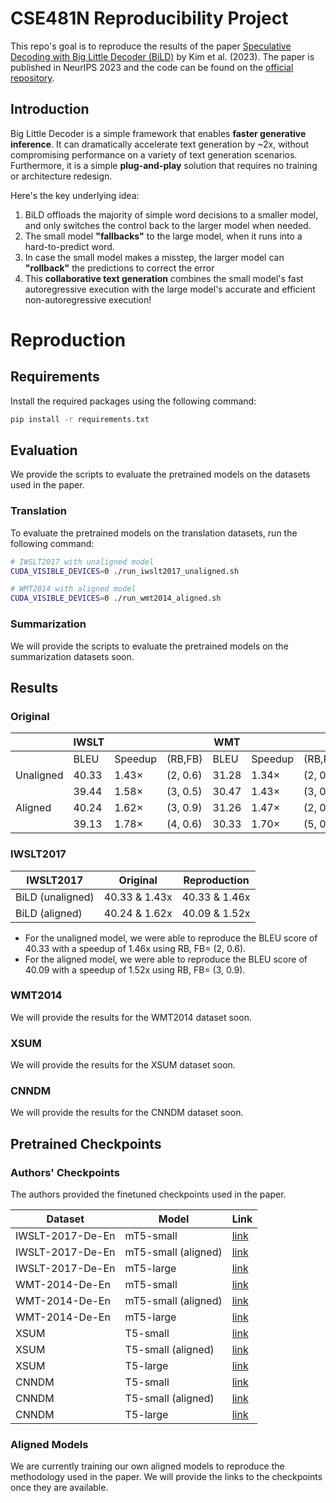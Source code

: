 # CSE481N Reproducibility Project

This repo's goal is to reproduce the results of the paper [Speculative Decoding with Big Little Decoder (BiLD)](https://proceedings.neurips.cc/paper_files/paper/2023/file/7b97adeafa1c51cf65263459ca9d0d7c-Paper-Conference.pdf) by Kim et al. (2023). The paper is published in NeurIPS 2023 and the code can be found on the [official repository](https://github.com/kssteven418/BigLittleDecoder).

## Introduction

Big Little Decoder is a simple framework that enables **faster generative inference**. 
It can dramatically accelerate text generation by ~2x, without compromising performance on a variety of text generation scenarios. 
Furthermore, it is a simple **plug-and-play** solution that requires no training or architecture redesign.

Here's the key underlying idea:

1. BiLD offloads the majority of simple word decisions to a smaller model, and only switches the control back to the larger model when needed.
2. The small model **"fallbacks"** to the large model, when it runs into a hard-to-predict word.
3. In case the small model makes a misstep, the larger model can **"rollback"** the predictions to correct the error
4. This **collaborative text generation** combines the small model's fast autoregressive execution with the large model's accurate and efficient non-autoregressive execution!

# Reproduction

## Requirements

Install the required packages using the following command:

```bash
pip install -r requirements.txt
```

## Evaluation

We provide the scripts to evaluate the pretrained models on the datasets used in the paper.

### Translation

To evaluate the pretrained models on the translation datasets, run the following command:

```bash
# IWSLT2017 with unaligned model
CUDA_VISIBLE_DEVICES=0 ./run_iwslt2017_unaligned.sh

# WMT2014 with aligned model
CUDA_VISIBLE_DEVICES=0 ./run_wmt2014_aligned.sh
```

### Summarization

We will provide the scripts to evaluate the pretrained models on the summarization datasets soon.

## Results

### Original

|            | IWSLT |         |          | WMT    |         |          | XSUM   |         |          | CNNDM  |         |          |
|------------|-------|---------|----------|--------|---------|----------|--------|---------|----------|--------|---------|----------|
|            | BLEU  | Speedup | (RB,FB)  | BLEU   | Speedup | (RB,FB)  | RL     | Speedup | (RB,FB)  | RL     | Speedup | (RB,FB)  |
| Unaligned  | 40.33 | 1.43×   | (2, 0.6) | 31.28  | 1.34×   | (2, 0.6) | 35.12  | 1.48×   | (3, 0.5) | 41.44  | 1.71×   | (3, 0.4) |
|            | 39.44 | 1.58×   | (3, 0.5) | 30.47  | 1.43×   | (3, 0.5) | 34.02  | 1.72×   | (5, 0.3) | 40.57  | 2.05×   | (6, 0.2) |
| Aligned    | 40.24 | 1.62×   | (3, 0.9) | 31.26  | 1.47×   | (2, 0.8) | 35.05  | 1.50×   | (2, 0.6) | 41.52  | 1.85×   | (3, 0.3) |
|            | 39.13 | 1.78×   | (4, 0.6) | 30.33  | 1.70×   | (5, 0.6) | 33.95  | 1.80×   | (5, 0.4) | 40.96  | 2.12×   | (6, 0.2) |


### IWSLT2017

| IWSLT2017           | Original           | Reproduction        |
|---------------------|--------------------|---------------------|
| BiLD (unaligned)    | 40.33 & 1.43x      | 40.33 & 1.46x       |
| BiLD (aligned)      | 40.24 & 1.62x      | 40.09 & 1.52x       |

- For the unaligned model, we were able to reproduce the BLEU score of 40.33 with a speedup of 1.46x using RB, FB= (2, 0.6).
- For the aligned model, we were able to reproduce the BLEU score of 40.09 with a speedup of 1.52x using RB, FB= (3, 0.9).

### WMT2014

We will provide the results for the WMT2014 dataset soon.

### XSUM

We will provide the results for the XSUM dataset soon.

### CNNDM

We will provide the results for the CNNDM dataset soon.

## Pretrained Checkpoints

### Authors' Checkpoints

The authors provided the finetuned checkpoints used in the paper.

| Dataset |  Model | Link |
| -------- | -------- | -------- | 
| IWSLT-2017-De-En    |  mT5-small  |  [link](https://huggingface.co/kssteven/mT5-small-iwslt2017-de-en) | 
| IWSLT-2017-De-En    |  mT5-small (aligned)  |  [link](https://huggingface.co/kssteven/mT5-small-iwslt2017-de-en-bild-aligned) | 
| IWSLT-2017-De-En    |  mT5-large  |  [link](https://huggingface.co/kssteven/mT5-large-iwslt2017-de-en) | 
| WMT-2014-De-En    |  mT5-small  |  [link](https://huggingface.co/kssteven/mT5-small-wmt2014-de-en) | 
| WMT-2014-De-En    |  mT5-small (aligned)  |  [link](https://huggingface.co/kssteven/mT5-small-wmt2014-de-en-bild-aligned) | 
| WMT-2014-De-En    |  mT5-large  |  [link](https://huggingface.co/kssteven/mT5-large-wmt2014-de-en) | 
| XSUM    |  T5-small  |  [link](https://huggingface.co/kssteven/T5-small-xsum) | 
| XSUM    |  T5-small (aligned)  |  [link](https://huggingface.co/kssteven/T5-small-xsum-bild-aligned) | 
| XSUM    |  T5-large  |  [link](https://huggingface.co/kssteven/T5-large-xsum) | 
| CNNDM    |  T5-small  |  [link](https://huggingface.co/kssteven/T5-small-cnndm) | 
| CNNDM    |  T5-small (aligned) |  [link](https://huggingface.co/kssteven/T5-small-cnndm-bild-aligned) | 
| CNNDM    |  T5-large  |  [link](https://huggingface.co/kssteven/T5-large-cnndm) | 

### Aligned Models
We are currently training our own aligned models to reproduce the methodology used in the paper. We will provide the links to the checkpoints once they are available.